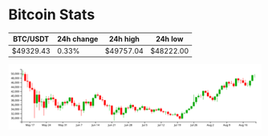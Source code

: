 # Bitcoin Stats

BTC/USDT|24h change|24h high|24h low|
|---|---|---|---|
|$49329.43|0.33%|$49757.04|$48222.00|

<img src="./chart.svg">
